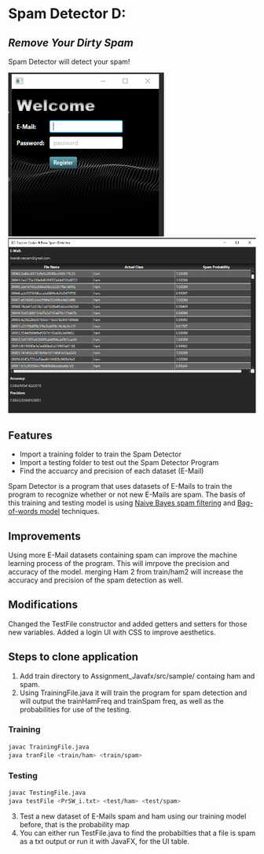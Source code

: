 # Spam Detector D:
## _Remove Your Dirty Spam_


Spam Detector will detect your spam!

![Login Screen](LoginScreen.png)
![Spam Detector](Spam.png)

## Features

- Import a training folder to train the Spam Detector
- Import a testing folder to test out the Spam Detector Program
- Find the accuarcy and precision of each dataset (E-Mail)

Spam Detector is a program that uses datasets of E-Mails to train the program to recognize whether or not new E-Mails are spam. The basis of this training and testing model is using [Naive Bayes spam filtering] and [Bag-of-words model] techniques.

## Improvements
Using more E-Mail datasets containing spam can improve the machine learning process of the program. This will imrpove the precision and accuracy of the model. merging Ham 2 from train/ham2 will increase the accuracy and precision of the spam detection as well.

## Modifications
Changed the TestFile constructor and added getters and setters for those new variables. Added a login UI with CSS to improve aesthetics. 

## Steps to clone application

1. Add train directory to Assignment_Javafx/src/sample/ containg ham and spam.
2. Using TrainingFile.java it will train the program for spam detection and will output the trainHamFreq and trainSpam freq, as well as the probabilities for use of the testing.

### Training

```sh
javac TrainingFile.java
java tranFile <train/ham> <train/spam>
```

### Testing

```sh
javac TestingFile.java
java testFile <PrSW_i.txt> <test/ham> <test/spam>
```

3. Test a new dataset of E-Mails spam and ham using our training model before, that is the probability map
4. You can either run TestFile.java to find the probabilties that a file is spam as a txt output or run it with JavaFX, for the UI table.




[//]: # (These are reference links used in the body of this note and get stripped out when the markdown processor does its job. There is no need to format nicely because it shouldn't be seen. Thanks SO - http://stackoverflow.com/questions/4823468/store-comments-in-markdown-syntax)
   [Naive Bayes spam filtering]: <https://en.wikipedia.org/wiki/Naive_Bayes_spam_filtering>
   [Bag-of-words model]: <https://en.wikipedia.org/wiki/Bag-of-words_model>

